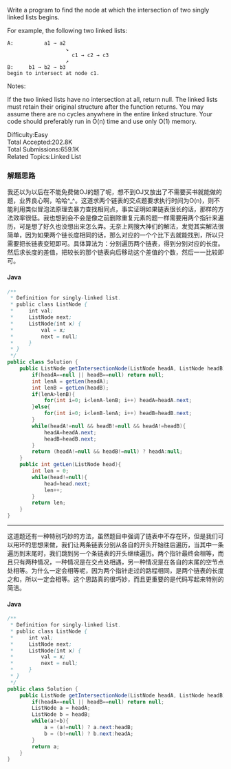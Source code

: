 Write a program to find the node at which the intersection of two singly linked lists begins.


For example, the following two linked lists:
```
A:          a1 → a2
                   ↘
                     c1 → c2 → c3
                   ↗            
B:     b1 → b2 → b3
begin to intersect at node c1.
```

Notes:

If the two linked lists have no intersection at all, return null.
The linked lists must retain their original structure after the function returns.
You may assume there are no cycles anywhere in the entire linked structure.
Your code should preferably run in O(n) time and use only O(1) memory.


Difficulty:Easy  
Total Accepted:202.8K  
Total Submissions:659.1K  
Related Topics:Linked List


### 解题思路
我还以为以后在不能免费做OJ的题了呢，想不到OJ又放出了不需要买书就能做的题，业界良心啊，哈哈^_^。这道求两个链表的交点题要求执行时间为O(n)，则不能利用类似冒泡法原理去暴力查找相同点，事实证明如果链表很长的话，那样的方法效率很低。我也想到会不会是像之前删除重复元素的题一样需要用两个指针来遍历，可是想了好久也没想出来怎么弄。无奈上网搜大神们的解法，发觉其实解法很简单，因为如果两个链长度相同的话，那么对应的一个个比下去就能找到，所以只需要把长链表变短即可。具体算法为：分别遍历两个链表，得到分别对应的长度。然后求长度的差值，把较长的那个链表向后移动这个差值的个数，然后一一比较即可。
#### Java
```java
/**
 * Definition for singly-linked list.
 * public class ListNode {
 *     int val;
 *     ListNode next;
 *     ListNode(int x) {
 *         val = x;
 *         next = null;
 *     }
 * }
 */
public class Solution {
    public ListNode getIntersectionNode(ListNode headA, ListNode headB) {
        if(headA==null || headB==null) return null;
        int lenA = getLen(headA);
        int lenB = getLen(headB);
        if(lenA>lenB){
            for(int i=0; i<lenA-lenB; i++) headA=headA.next;
        }else{
            for(int i=0; i<lenB-lenA; i++) headB=headB.next;
        }
        while(headA!=null && headB!=null && headA!=headB){
            headA=headA.next;
            headB=headB.next;
        }
        return (headA!=null && headB!=null) ? headA:null;
    }
    public int getLen(ListNode head){
        int len = 0;
        while(head!=null){
            head=head.next;
            len++;
        }
        return len;
    }
}
```


---

这道题还有一种特别巧妙的方法，虽然题目中强调了链表中不存在环，但是我们可以用环的思想来做，我们让两条链表分别从各自的开头开始往后遍历，当其中一条遍历到末尾时，我们跳到另一个条链表的开头继续遍历。两个指针最终会相等，而且只有两种情况，一种情况是在交点处相遇，另一种情况是在各自的末尾的空节点处相等。为什么一定会相等呢，因为两个指针走过的路程相同，是两个链表的长度之和，所以一定会相等。这个思路真的很巧妙，而且更重要的是代码写起来特别的简洁。

#### Java
```java
/**
 * Definition for singly-linked list.
 * public class ListNode {
 *     int val;
 *     ListNode next;
 *     ListNode(int x) {
 *         val = x;
 *         next = null;
 *     }
 * }
 */
public class Solution {
    public ListNode getIntersectionNode(ListNode headA, ListNode headB) {
        if(headA==null || headB==null) return null;
        ListNode a = headA;
        ListNode b = headB;
        while(a!=b){
            a = (a!=null) ? a.next:headB;
            b = (b!=null) ? b.next:headA;
        }
        return a;
    }
}
```